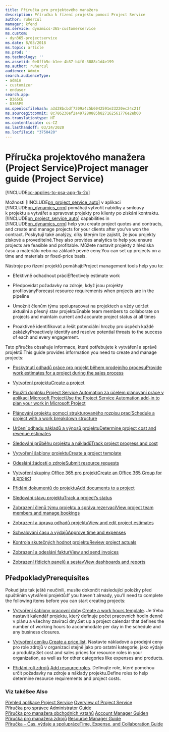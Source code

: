 ```yaml
---
title: Příručka pro projektového manažera
description: Příručka k řízení projektu pomocí Project Service
author: ruhercul
manager: kfend
ms.service: dynamics-365-customerservice
ms.custom:
- dyn365-projectservice
ms.date: 8/03/2018
ms.topic: article
ms.prod: ''
ms.technology: ''
ms.assetid: 0e8ffb5c-b1ee-4b37-b4f0-3888c1d4e199
ms.author: ruhercul
audience: Admin
search.audienceType:
- admin
- customizer
- enduser
search.app:
- D365CE
- D365PS
ms.openlocfilehash: a3d28bcbdf7209a4c5b6042591e23220ec24c21f
ms.sourcegitcommit: 8c786230ef2a497280885b827162561776e2eb00
ms.translationtype: HT
ms.contentlocale: cs-CZ
ms.lasthandoff: 03/24/2020
ms.locfileid: "3750420"
---
```

# <a name="project-manager-guide-project-service"></a><span data-ttu-id="34792-103">Příručka projektového manažera (Project Service)</span><span class="sxs-lookup"><span data-stu-id="34792-103">Project manager guide (Project Service)</span></span>

[!INCLUDE[cc-applies-to-psa-app-1x-2x](../includes/cc-applies-to-psa-app-1x-2x.md)]

<span data-ttu-id="34792-104">Možnosti [!INCLUDE[pn_project_service_auto](../includes/pn-project-service-auto.md)] v aplikaci [!INCLUDE[pn_dynamics_crm](../includes/pn-dynamics-crm.md)] pomáhají vytvořit nabídky a smlouvy k projektu a vytvářet a spravovat projekty pro klienty po získání kontraktu.</span><span class="sxs-lookup"><span data-stu-id="34792-104">[!INCLUDE[pn_project_service_auto](../includes/pn-project-service-auto.md)] capabilities in [!INCLUDE[pn_dynamics_crm](../includes/pn-dynamics-crm.md)] help you create project quotes and contracts, and create and manage projects for your clients after you’ve won the contract.</span></span> <span data-ttu-id="34792-105">Poskytují také analýzy, díky kterým lze zajistit, že jsou projekty ziskové a proveditelné.</span><span class="sxs-lookup"><span data-stu-id="34792-105">They also provides analytics to help you ensure projects are feasible and profitable.</span></span> <span data-ttu-id="34792-106">Můžete nastavit projekty z hlediska času a materiálu nebo na základě pevné ceny.</span><span class="sxs-lookup"><span data-stu-id="34792-106">You can set up projects on a time and materials or fixed-price basis.</span></span>  
  
 <span data-ttu-id="34792-107">Nástroje pro řízení projektů pomáhají:</span><span class="sxs-lookup"><span data-stu-id="34792-107">Project management tools help you to:</span></span>  
  
-   <span data-ttu-id="34792-108">Efektivně odhadnout práci</span><span class="sxs-lookup"><span data-stu-id="34792-108">Effectively estimate work</span></span>  
  
-   <span data-ttu-id="34792-109">Předpovídat požadavky na zdroje, když jsou projekty profilovány</span><span class="sxs-lookup"><span data-stu-id="34792-109">Forecast resource requirements when projects are in the pipeline</span></span>  
  
-   <span data-ttu-id="34792-110">Umožnit členům týmu spolupracovat na projektech a vždy udržet aktuální a přesný stav projektu</span><span class="sxs-lookup"><span data-stu-id="34792-110">Enable team members to collaborate on projects and maintain current and accurate project status at all times</span></span>  
  
-   <span data-ttu-id="34792-111">Proaktivně identifikovat a řešit potenciální hrozby pro úspěch každé zakázky</span><span class="sxs-lookup"><span data-stu-id="34792-111">Proactively identify and resolve potential threats to the success of each and every engagement.</span></span>  
  
<span data-ttu-id="34792-112">Tato příručka obsahuje informace, které potřebujete k vytváření a správě projektů:</span><span class="sxs-lookup"><span data-stu-id="34792-112">This guide provides information you need to create and manage projects:</span></span>  
  
-   [<span data-ttu-id="34792-113">Poskytnutí odhadů práce pro projekt během prodejního procesu</span><span class="sxs-lookup"><span data-stu-id="34792-113">Provide work estimates for a project during the sales process</span></span>](../project-service/provide-estimates-project-during-sales-process.md)  
  
-   [<span data-ttu-id="34792-114">Vytvoření projektu</span><span class="sxs-lookup"><span data-stu-id="34792-114">Create a project</span></span>](../project-service/create-project.md)  
  
-   [<span data-ttu-id="34792-115">Použití doplňku Project Service Automation za účelem plánování práce v aplikaci Microsoft Project</span><span class="sxs-lookup"><span data-stu-id="34792-115">Use the Project Service Automation add-in to plan your work in Microsoft Project</span></span>](../project-service/add-plan-work-microsoft-project.md)  
  
-   [<span data-ttu-id="34792-116">Plánování projektu pomocí strukturovaného rozpisu prací</span><span class="sxs-lookup"><span data-stu-id="34792-116">Schedule a project with a work breakdown structure</span></span>](../project-service/schedule-project-work-breakdown-structure.md)  
  
-   [<span data-ttu-id="34792-117">Určení odhadu nákladů a výnosů projektu</span><span class="sxs-lookup"><span data-stu-id="34792-117">Determine project cost and revenue estimates</span></span>](../project-service/determine-project-cost-revenue-estimates.md)  
  
-   [<span data-ttu-id="34792-118">Sledování průběhu projektu a nákladů</span><span class="sxs-lookup"><span data-stu-id="34792-118">Track project progress and cost</span></span>](../project-service/track-project-progress-cost.md)  
  
-   [<span data-ttu-id="34792-119">Vytvoření šablony projektu</span><span class="sxs-lookup"><span data-stu-id="34792-119">Create a project template</span></span>](../project-service/create-project-template.md)  
  
-   [<span data-ttu-id="34792-120">Odeslání žádostí o zdroje</span><span class="sxs-lookup"><span data-stu-id="34792-120">Submit resource requests</span></span>](../project-service/submit-resource-requests.md)  
  
-   [<span data-ttu-id="34792-121">Vytvoření skupiny Office 365 pro projekt</span><span class="sxs-lookup"><span data-stu-id="34792-121">Create an Office 365 Group for a project</span></span>](../project-service/create-office-365-group-project.md)  
  
-   [<span data-ttu-id="34792-122">Přidání dokumentů do projektu</span><span class="sxs-lookup"><span data-stu-id="34792-122">Add documents to a project</span></span>](../project-service/add-documents-project.md)  
  
-   [<span data-ttu-id="34792-123">Sledování stavu projektu</span><span class="sxs-lookup"><span data-stu-id="34792-123">Track a project’s status</span></span>](../project-service/track-project-status.md)  
  
-   [<span data-ttu-id="34792-124">Zobrazení členů týmu projektu a správa rezervací</span><span class="sxs-lookup"><span data-stu-id="34792-124">View project team members and manage bookings</span></span>](../project-service/view-project-team-members-manage-bookings.md)  
  
-   [<span data-ttu-id="34792-125">Zobrazení a úprava odhadů projektu</span><span class="sxs-lookup"><span data-stu-id="34792-125">View and edit project estimates</span></span>](../project-service/view-edit-project-estimates.md)  
  
-   [<span data-ttu-id="34792-126">Schvalování času a výdajů</span><span class="sxs-lookup"><span data-stu-id="34792-126">Approve time and expenses</span></span>](../project-service/approve-time-expenses.md)  
  
-   [<span data-ttu-id="34792-127">Kontrola skutečných hodnot projektu</span><span class="sxs-lookup"><span data-stu-id="34792-127">Review project actuals</span></span>](../project-service/review-project-actuals.md)  
  
-   [<span data-ttu-id="34792-128">Zobrazení a odeslání faktur</span><span class="sxs-lookup"><span data-stu-id="34792-128">View and send invoices</span></span>](../project-service/view-send-invoices.md)  
  
-   [<span data-ttu-id="34792-129">Zobrazení řídicích panelů a sestav</span><span class="sxs-lookup"><span data-stu-id="34792-129">View dashboards and reports</span></span>](../project-service/view-dashboards-reports.md)  
  
## <a name="prerequisites"></a><span data-ttu-id="34792-130">Předpoklady</span><span class="sxs-lookup"><span data-stu-id="34792-130">Prerequisites</span></span>  
 <span data-ttu-id="34792-131">Pokud jste tak ještě neučinili, musíte dokončit následující položky před spuštěním vytváření projektů:</span><span class="sxs-lookup"><span data-stu-id="34792-131">If you haven't already, you’ll need to complete the following items before you can start creating projects:</span></span>  
  
-   <span data-ttu-id="34792-132">[Vytvoření šablony pracovní doby](../project-service/create-work-hours-template.md).</span><span class="sxs-lookup"><span data-stu-id="34792-132">[Create a work hours template](../project-service/create-work-hours-template.md).</span></span> <span data-ttu-id="34792-133">Je třeba nastavit kalendář projektu, který definuje počet pracovních hodin denně v plánu a všechny zavírací dny.</span><span class="sxs-lookup"><span data-stu-id="34792-133">Set up a project calendar that defines the number of working hours to accommodate per day in the schedule and any business closures.</span></span>  
  
-   <span data-ttu-id="34792-134">[Vytvoření ceníku](../project-service/create-price-list.md).</span><span class="sxs-lookup"><span data-stu-id="34792-134">[Create a price list](../project-service/create-price-list.md).</span></span> <span data-ttu-id="34792-135">Nastavte nákladové a prodejní ceny pro role zdrojů v organizaci stejně jako pro ostatní kategorie, jako výdaje a produkty.</span><span class="sxs-lookup"><span data-stu-id="34792-135">Set cost and sales prices for resource roles in your organization, as well as for other categories like expenses and products.</span></span>  
  
-   <span data-ttu-id="34792-136">[Přidání rolí zdrojů](../project-service/add-resource-roles.md).</span><span class="sxs-lookup"><span data-stu-id="34792-136">[Add resource roles](../project-service/add-resource-roles.md).</span></span> <span data-ttu-id="34792-137">Definujte role, které pomohou určit požadavky na zdroje a náklady projektu.</span><span class="sxs-lookup"><span data-stu-id="34792-137">Define roles to help determine resource requirements and project costs.</span></span>  
  
### <a name="see-also"></a><span data-ttu-id="34792-138">Viz také</span><span class="sxs-lookup"><span data-stu-id="34792-138">See Also</span></span>  
 <span data-ttu-id="34792-139">[Přehled aplikace Project Service](../project-service/overview.md) </span><span class="sxs-lookup"><span data-stu-id="34792-139">[Overview of Project Service](../project-service/overview.md) </span></span>  
 <span data-ttu-id="34792-140">[Příručka pro správce](../project-service/admin-guide.md) </span><span class="sxs-lookup"><span data-stu-id="34792-140">[Administrator Guide](../project-service/admin-guide.md) </span></span>  
 <span data-ttu-id="34792-141">[Příručka pro manažera obchodních vztahů](../project-service/account-manager-guide.md) </span><span class="sxs-lookup"><span data-stu-id="34792-141">[Account Manager Guiden](../project-service/account-manager-guide.md) </span></span>  
 <span data-ttu-id="34792-142">[Příručka pro manažera zdrojů](../project-service/resource-manager-guide.md) </span><span class="sxs-lookup"><span data-stu-id="34792-142">[Resource Manager Guide](../project-service/resource-manager-guide.md) </span></span>  
 [<span data-ttu-id="34792-143">Příručka – Čas, výdaje a spolupráce</span><span class="sxs-lookup"><span data-stu-id="34792-143">Time, Expense, and Collaboration Guide</span></span>](../project-service/time-expense-collaboration-guide.md)


